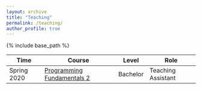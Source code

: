 ```yaml
---
layout: archive
title: "Teaching"
permalink: /teaching/
author_profile: true
---
```


{% include base_path %} 

| Time | Course | Level | Role |
| ---- | ------ | ----- | ---- |
| Spring 2020 | [Programming Fundamentals 2](https://search.usi.ch/en/courses/35260907/programming-fundamentals-2) | Bachelor | Teaching Assistant |
